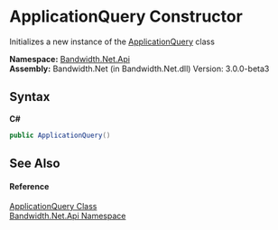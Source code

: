 ﻿# ApplicationQuery Constructor 
 

Initializes a new instance of the <a href ="T_Bandwidth_Net_Api_ApplicationQuery.md">ApplicationQuery</a> class

**Namespace:**&nbsp;<a href ="N_Bandwidth_Net_Api.md">Bandwidth.Net.Api</a><br />**Assembly:**&nbsp;Bandwidth.Net (in Bandwidth.Net.dll) Version: 3.0.0-beta3

## Syntax

**C#**<br />
``` C#
public ApplicationQuery()
```


## See Also


#### Reference
<a href ="T_Bandwidth_Net_Api_ApplicationQuery.md">ApplicationQuery Class</a><br /><a href ="N_Bandwidth_Net_Api.md">Bandwidth.Net.Api Namespace</a><br />
